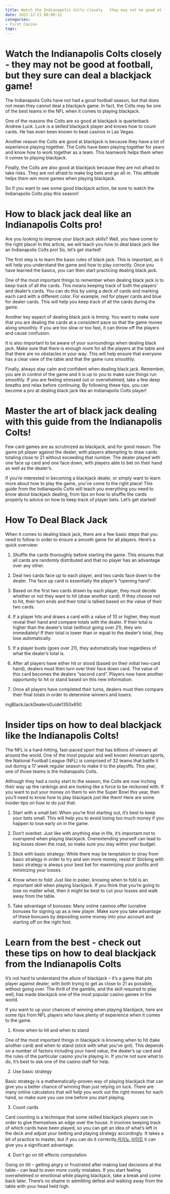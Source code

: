 ```yaml
---
title: Watch the Indianapolis Colts closely   they may not be good at football, but they sure can deal a blackjack game!
date: 2022-12-21 00:08:12
categories:
- First Casino
tags:
---
```



#  Watch the Indianapolis Colts closely - they may not be good at football, but they sure can deal a blackjack game!

The Indianapolis Colts have not had a good football season, but that does not mean they cannot deal a blackjack game. In fact, the Colts may be one of the best teams in the NFL when it comes to playing blackjack.

One of the reasons the Colts are so good at blackjack is quarterback Andrew Luck. Luck is a skilled blackjack player and knows how to count cards. He has even been known to beat casinos in Las Vegas.

Another reason the Colts are good at blackjack is because they have a lot of experience playing together. The Colts have been playing together for years and know how to work together as a team. This teamwork helps them when it comes to playing blackjack.

Finally, the Colts are also good at blackjack because they are not afraid to take risks. They are not afraid to make big bets and go all-in. This attitude helps them win more games when playing blackjack.

So if you want to see some good blackjack action, be sure to watch the Indianapolis Colts play this season!

#  How to black jack deal like an Indianapolis Colts pro!

Are you looking to improve your black jack skills? Well, you have come to the right place! In this article, we will teach you how to deal black jack like an Indianapolis Colts pro! So, let’s get started!

The first step is to learn the basic rules of black jack. This is important, as it will help you understand the game and how to play correctly. Once you have learned the basics, you can then start practicing dealing black jack.

One of the most important things to remember when dealing black jack is to keep track of all the cards. This means keeping track of both the players’ and dealer’s cards. You can do this by using a deck of cards and marking each card with a different color. For example, red for player cards and blue for dealer cards. This will help you keep track of all the cards during the game.

Another key aspect of dealing black jack is timing. You want to make sure that you are dealing the cards at a consistent pace so that the game moves along smoothly. If you are too slow or too fast, it can throw off the players and cause confusion.

It is also important to be aware of your surroundings when dealing black jack. Make sure that there is enough room for all the players at the table and that there are no obstacles in your way. This will help ensure that everyone has a clear view of the table and that the game runs smoothly.

Finally, always stay calm and confident when dealing black jack. Remember, you are in control of the game and it is up to you to make sure things run smoothly. If you are feeling stressed out or overwhelmed, take a few deep breaths and relax before continuing. By following these tips, you can become a pro at dealing black jack like an Indianapolis Colts player!

#  Master the art of black jack dealing with this guide from the Indianapolis Colts!

Few card games are as scrutinized as blackjack, and for good reason. The game pit player against the dealer, with players attempting to draw cards totaling close to 21 without exceeding that number. The dealer played with one face up card and one face down, with players able to bet on their hand as well as the dealer’s.

If you’re interested in becoming a blackjack dealer, or simply want to learn more about how to play the game, you’ve come to the right place! This guide from the Indianapolis Colts will teach you everything you need to know about blackjack dealing, from tips on how to shuffle the cards properly to advice on how to keep track of player bets. Let’s get started!

# How To Deal Black Jack

When it comes to dealing black jack, there are a few basic steps that you need to follow in order to ensure a smooth game for all players. Here’s a quick overview:

1) Shuffle the cards thoroughly before starting the game. This ensures that all cards are randomly distributed and that no player has an advantage over any other.

2) Deal two cards face up to each player, and two cards face down to the dealer. The face up card is essentially the player’s “opening hand”.

3) Based on the first two cards drawn by each player, they must decide whether or not they want to hit (draw another card). If they choose not to hit, their turn ends and their total is tallied based on the value of their two cards.

4) If a player hits and draws a card with a value of 10 or higher, they must reveal their hand and compare totals with the dealer. If their total is higher than the dealer’s total (without going over 21), they win immediately! If their total is lower than or equal to the dealer’s total, they lose automatically.

5) If a player busts (goes over 21), they automatically lose regardless of what the dealer’s total is.

6) After all players have either hit or stood (based on their initial two-card hand), dealers must then turn over their face down card. The value of this card becomes the dealers “second card”. Players now have another opportunity to hit or stand based on this new information.

7) Once all players have completed their turns, dealers must then compare their final totals in order to determine winners and losers.

















  ingBlackJackDealersGuide1350x650

#  Insider tips on how to deal blackjack like the Indianapolis Colts!

The NFL is a hard-hitting, fast-paced sport that has billions of viewers all around the world. One of the most popular and well known American sports, the National Football League (NFL) is comprised of 32 teams that battle it out during a 17 week regular season to make it to the playoffs. This year, one of those teams is the Indianapolis Colts.

Although they had a rocky start to the season, the Colts are now inching their way up the rankings and are looking like a force to be reckoned with. If you want to put your money on them to win the Super Bowl this year, then you’ll need to know how to play blackjack just like them! Here are some insider tips on how to do just that:

1) Start with a small bet: When you’re first starting out, it’s best to keep your bets small. This will help you to avoid losing too much money if you happen to lose early on in the game.

2) Don’t overbet: Just like with anything else in life, it’s important not to overspend when playing blackjack. Overextending yourself can lead to big losses down the road, so make sure you stay within your budget.

3) Stick with basic strategy: While there may be temptation to stray from basic strategy in order to try and win more money, resist it! Sticking with basic strategy is always your best bet for maximizing your profits and minimizing your losses.

4) Know when to fold: Just like in poker, knowing when to fold is an important skill when playing blackjack. If you think that you’re going to lose no matter what, then it might be best to cut your losses and walk away from the table.

5) Take advantage of bonuses: Many online casinos offer lucrative bonuses for signing up as a new player. Make sure you take advantage of these bonuses by depositing some money into your account and starting off on the right foot.

#  Learn from the best - check out these tips on how to deal blackjack from the Indianapolis Colts

It’s not hard to understand the allure of blackjack – it’s a game that pits player against dealer, with both trying to get as close to 21 as possible, without going over. The thrill of the gamble, and the skill required to play well, has made blackjack one of the most popular casino games in the world.

If you want to up your chances of winning when playing blackjack, here are some tips from NFL players who have plenty of experience when it comes to the game.

1. Know when to hit and when to stand

One of the most important things in blackjack is knowing when to hit (take another card) and when to stand (stick with what you’ve got). This depends on a number of factors including your hand value, the dealer’s up card and the rules of the particular casino you’re playing in. If you’re not sure what to do, it’s best to ask one of the casino staff for help.

2. Use basic strategy

Basic strategy is a mathematically-proven way of playing blackjack that can give you a better chance of winning than just relying on luck. There are many online calculators that will help you work out the right moves for each hand, so make sure you use one before you start playing.

3. Count cards

Card counting is a technique that some skilled blackjack players use in order to give themselves an edge over the house. It involves keeping track of which cards have been played, so you can get an idea of what’s left in the deck and adjust your betting and playing strategy accordingly. It takes a bit of practice to master, but if you can do it correctly,[카지노 사이트](https://choegocasino.com/) it can give you a significant advantage.

4. Don't go on tilt
 effects computation

Going on tilt – getting angry or frustrated after making bad decisions at the table – can lead to even more costly mistakes. If you start feeling overwhelmed or emotional while playing blackjack, take a break and come back later. There’s no shame in admitting defeat and walking away from the table with your head held high.
